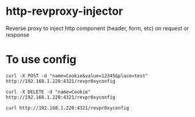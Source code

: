 # http-revproxy-injector
Reverse proxy to inject http component (header, form, etc) on request or response

# To use config

```
curl -X POST -d "name=Cookie&value=12345&place=test" http://192.168.1.220:4321/revpr0xyconfig

curl -X DELETE -d "name=Cookie" http://192.168.1.220:4321/revpr0xyconfig

curl http://192.168.1.220:4321/revpr0xyconfig
```